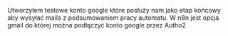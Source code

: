 Utworzyłem testowe konto google które posłuży nam jako etap końcowy aby wysyłać maila z podsumowaniem pracy automatu.
W n8n jest opcja gmail do której można podłączyć konto google przez Autho2
